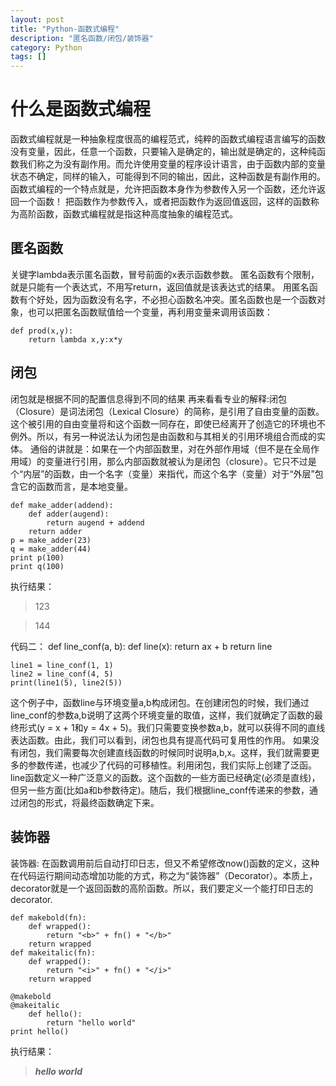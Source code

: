 ```yaml
---
layout: post
title: "Python-函数式编程"
description: "匿名函数/闭包/装饰器"
category: Python
tags: []
---
```


什么是函数式编程
===
函数式编程就是一种抽象程度很高的编程范式，纯粹的函数式编程语言编写的函数没有变量，因此，任意一个函数，只要输入是确定的，输出就是确定的，这种纯函数我们称之为没有副作用。而允许使用变量的程序设计语言，由于函数内部的变量状态不确定，同样的输入，可能得到不同的输出，因此，这种函数是有副作用的。
函数式编程的一个特点就是，允许把函数本身作为参数传入另一个函数，还允许返回一个函数！
把函数作为参数传入，或者把函数作为返回值返回，这样的函数称为高阶函数，函数式编程就是指这种高度抽象的编程范式。

匿名函数
---
关键字lambda表示匿名函数，冒号前面的x表示函数参数。
匿名函数有个限制，就是只能有一个表达式，不用写return，返回值就是该表达式的结果。
用匿名函数有个好处，因为函数没有名字，不必担心函数名冲突。匿名函数也是一个函数对象，也可以把匿名函数赋值给一个变量，再利用变量来调用该函数：

    def prod(x,y):
        return lambda x,y:x*y

闭包
---
闭包就是根据不同的配置信息得到不同的结果
再来看看专业的解释:闭包（Closure）是词法闭包（Lexical Closure）的简称，是引用了自由变量的函数。这个被引用的自由变量将和这个函数一同存在，即使已经离开了创造它的环境也不例外。所以，有另一种说法认为闭包是由函数和与其相关的引用环境组合而成的实体。
通俗的讲就是：如果在一个内部函数里，对在外部作用域（但不是在全局作用域）的变量进行引用，那么内部函数就被认为是闭包（closure）。它只不过是个“内层”的函数，由一个名字（变量）来指代，而这个名字（变量）对于“外层”包含它的函数而言，是本地变量。

    def make_adder(addend):    
        def adder(augend):        
            return augend + addend   
        return adder 
    p = make_adder(23) 
    q = make_adder(44)
    print p(100)
    print q(100)

执行结果：

>123

>144

代码二：
    def line_conf(a, b):
        def line(x):
            return ax + b
        return line

    line1 = line_conf(1, 1)
    line2 = line_conf(4, 5)
    print(line1(5), line2(5))

这个例子中，函数line与环境变量a,b构成闭包。在创建闭包的时候，我们通过line_conf的参数a,b说明了这两个环境变量的取值，这样，我们就确定了函数的最终形式(y = x + 1和y = 4x + 5)。我们只需要变换参数a,b，就可以获得不同的直线表达函数。由此，我们可以看到，闭包也具有提高代码可复用性的作用。
如果没有闭包，我们需要每次创建直线函数的时候同时说明a,b,x。这样，我们就需要更多的参数传递，也减少了代码的可移植性。利用闭包，我们实际上创建了泛函。line函数定义一种广泛意义的函数。这个函数的一些方面已经确定(必须是直线)，但另一些方面(比如a和b参数待定)。随后，我们根据line_conf传递来的参数，通过闭包的形式，将最终函数确定下来。

装饰器
---
装饰器:
在函数调用前后自动打印日志，但又不希望修改now()函数的定义，这种在代码运行期间动态增加功能的方式，称之为“装饰器”（Decorator）。本质上，decorator就是一个返回函数的高阶函数。所以，我们要定义一个能打印日志的decorator.

    def makebold(fn):    
        def wrapped():        
            return "<b>" + fn() + "</b>"    
        return wrapped
    def makeitalic(fn):     
        def wrapped():        
            return "<i>" + fn() + "</i>"    
        return wrapped

    @makebold
    @makeitalic
        def hello():     
            return "hello world"
    print hello()

执行结果：

><b><i>hello world</i></b>
